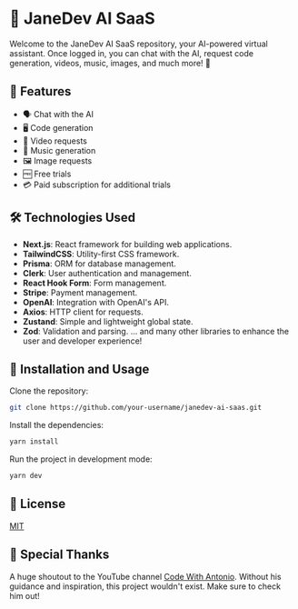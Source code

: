 # 🤖 JaneDev AI SaaS

Welcome to the JaneDev AI SaaS repository, your AI-powered virtual assistant. Once logged in, you can chat with the AI, request code generation, videos, music, images, and much more! 🚀

## 📌 Features

- 🗣️ Chat with the AI
- 🖥️ Code generation
- 🎥 Video requests
- 🎵 Music generation
- 🖼️ Image requests
- 🆓 Free trials
- 💳 Paid subscription for additional trials

## 🛠️ Technologies Used

- **Next.js**: React framework for building web applications.
- **TailwindCSS**: Utility-first CSS framework.
- **Prisma**: ORM for database management.
- **Clerk**: User authentication and management.
- **React Hook Form**: Form management.
- **Stripe**: Payment management.
- **OpenAI**: Integration with OpenAI's API.
- **Axios**: HTTP client for requests.
- **Zustand**: Simple and lightweight global state.
- **Zod**: Validation and parsing.
... and many other libraries to enhance the user and developer experience!

## 🚀 Installation and Usage

Clone the repository:

```bash
git clone https://github.com/your-username/janedev-ai-saas.git
```

Install the dependencies:

```bash
yarn install
```

Run the project in development mode:

```bash
yarn dev
```

## 📃 License

[MIT](https://choosealicense.com/licenses/mit/)

## 🙏 Special Thanks
A huge shoutout to the YouTube channel [Code With Antonio](https://www.youtube.com/@codewithantonio). Without his guidance and inspiration, this project wouldn't exist. Make sure to check him out!